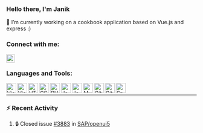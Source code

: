 ### Hello there, I'm Janik

🔭 I’m currently working on a cookbook application based on Vue.js and express :)

### Connect with me:

[<img align="left" alt="Janik Köppel | Xing" width="22px" src="https://cdn.jsdelivr.net/npm/simple-icons@v3/icons/xing.svg" />][xing]

<br />

### Languages and Tools:

<img align="left" alt="Visual Studio Code" width="26px" src="https://cdn.jsdelivr.net/npm/simple-icons@3.13.0/icons/visualstudiocode.svg" />
<img align="left" alt="Visual Studio Code" width="26px" src="https://cdn.jsdelivr.net/npm/simple-icons@3.13.0/icons/intellijidea.svg" />
<img align="left" alt="HTML5" width="26px" src="https://cdn.jsdelivr.net/npm/simple-icons@3.13.0/icons/html5.svg" />
<img align="left" alt="CSS3" width="26px" src="https://cdn.jsdelivr.net/npm/simple-icons@3.13.0/icons/css3.svg" />
<img align="left" alt="PHP" width="26px" src="https://cdn.jsdelivr.net/npm/simple-icons@3.13.0/icons/php.svg" />
<img align="left" alt="JavaScript" width="26px" src="https://cdn.jsdelivr.net/npm/simple-icons@3.13.0/icons/javascript.svg" />
<img align="left" alt="Java" width="26px" src="https://cdn.jsdelivr.net/npm/simple-icons@3.13.0/icons/java.svg" />
<img align="left" alt="MySQL" width="26px" src="https://cdn.jsdelivr.net/npm/simple-icons@3.13.0/icons/mysql.svg" />
<img align="left" alt="Git" width="26px" src="https://cdn.jsdelivr.net/npm/simple-icons@3.13.0/icons/git.svg" />
<img align="left" alt="GitHub" width="26px" src="https://cdn.jsdelivr.net/npm/simple-icons@3.13.0/icons/github.svg" />
<img align="left" alt="Spring" width="26px" src="https://cdn.jsdelivr.net/npm/simple-icons@3.13.0/icons/spring.svg" />

<br />

---

### :zap: Recent Activity

<!--START_SECTION:activity-->
1. 🔒 Closed issue [#3883](https://github.com/SAP/openui5/issues/3883) in [SAP/openui5](https://github.com/SAP/openui5)
<!--END_SECTION:activity-->

[xing]: https://www.xing.com/profile/Janik_Koeppel/cv
